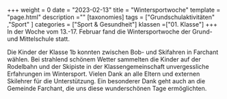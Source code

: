 +++
weight = 0
date = "2023-02-13"
title = "Wintersportwoche"
template = "page.html"
description =""
[taxonomies]
tags = ["Grundschulaktivitäten" ,"Sport" ]
categories = ["Sport & Gesundheit"]
klassen =["01. Klasse"]
+++
In der Woche vom 13.-17. Februar fand die Wintersportwoche der Grund- und Mittelschule statt.

<!-- more -->

Die Kinder der Klasse 1b konnten zwischen Bob- und Skifahren in Farchant wählen. Bei strahlend schönem Wetter sammelten die Kinder auf der Rodelbahn und der Skipiste in der Klassengemeinschaft unvergessliche Erfahrungen im Wintersport. Vielen Dank an alle Eltern und externen Skilehrer für die Unterstützung. Ein besonderer Dank geht auch an die Gemeinde Farchant, die uns diese wunderschönen Tage ermöglichten.